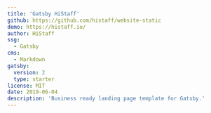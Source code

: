 ```yaml
---
title: 'Gatsby HiStaff'
github: https://github.com/histaff/website-static
demo: https://histaff.io/
author: HiStaff
ssg:
  - Gatsby
cms:
  - Markdown
gatsby:
  version: 2
  type: starter
license: MIT
date: 2019-06-04
description: 'Business ready landing page template for Gatsby.'
---
```


